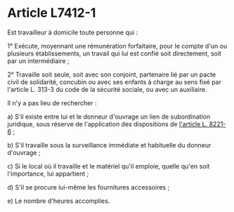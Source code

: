 # Article L7412-1

Est travailleur à domicile toute personne qui : 

1° Exécute, moyennant une rémunération forfaitaire, pour le compte d'un ou plusieurs établissements, un travail qui lui est confié soit directement, soit par un intermédiaire ; 

2° Travaille soit seule, soit avec son conjoint, partenaire lié par un pacte civil de solidarité, concubin ou avec ses enfants à charge au sens fixé par l'article L. 313-3 du code de la sécurité sociale, ou avec un auxiliaire. 

Il n'y a pas lieu de rechercher : 

a) S'il existe entre lui et le donneur d'ouvrage un lien de subordination juridique, sous réserve de l'application des dispositions de [l'article L. 8221-6][1] ; 

b) S'il travaille sous la surveillance immédiate et habituelle du donneur d'ouvrage ; 

c) Si le local où il travaille et le matériel qu'il emploie, quelle qu'en soit l'importance, lui appartient ; 

d) S'il se procure lui-même les fournitures accessoires ; 

e) Le nombre d'heures accomplies.

 [1]: /affichCodeArticle.do?cidTexte=LEGITEXT000006072050&idArticle=LEGIARTI000006904820&dateTexte=&categorieLien=cid